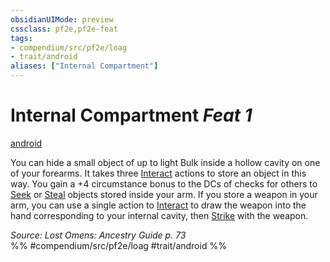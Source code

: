 ```yaml
---
obsidianUIMode: preview
cssclass: pf2e,pf2e-feat
tags:
- compendium/src/pf2e/loag
- trait/android
aliases: ["Internal Compartment"]
---
```

# Internal Compartment  *Feat 1*  
[android](../../Rules/traits/android-loag.md)  


You can hide a small object of up to light Bulk inside a hollow cavity on one of your forearms. It takes three [Interact](../../Rules/actions/interact.md) actions to store an object in this way. You gain a +4 circumstance bonus to the DCs of checks for others to [Seek](../../Rules/actions/seek.md) or [Steal](../../Rules/actions/steal.md) objects stored inside your arm. If you store a weapon in your arm, you can use a single action to [Interact](../../Rules/actions/interact.md) to draw the weapon into the hand corresponding to your internal cavity, then [Strike](../../Rules/actions/strike.md) with the weapon.

*Source: Lost Omens: Ancestry Guide p. 73*  
%% #compendium/src/pf2e/loag #trait/android %%